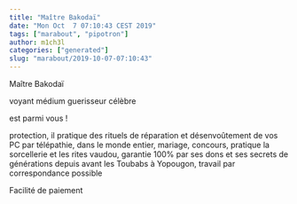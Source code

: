 ```yaml
---
title: "Maître Bakodaï"
date: "Mon Oct  7 07:10:43 CEST 2019"
tags: ["marabout", "pipotron"]
author: m1ch3l
categories: ["generated"]
slug: "marabout/2019-10-07-07:10:43"
---
```


Maître Bakodaï

voyant médium guerisseur célèbre

est parmi vous !

protection, il pratique des rituels de réparation et désenvoûtement de vos PC par télépathie, dans le monde entier, mariage, concours, pratique la sorcellerie et les rites vaudou, garantie 100% par ses dons et ses secrets de générations depuis avant les Toubabs à Yopougon, travail par correspondance possible

Facilité de paiement
